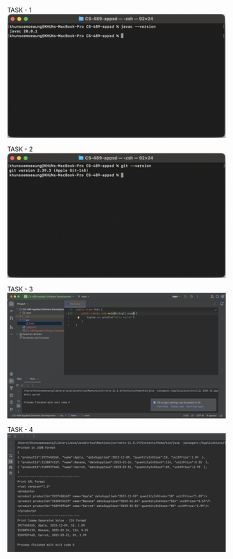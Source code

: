 TASK - 1
![Task 1.png](Task%201.png)


TASK - 2
![Task 2.png](Task%202.png)


TASK - 3
![Task 3.png](Task%203.png)


TASK - 4
![Task 4.png](Task%204.png)